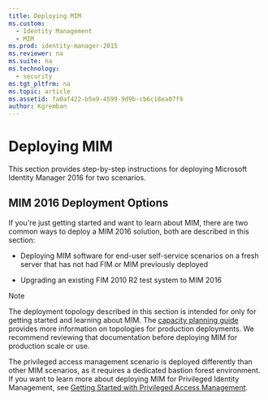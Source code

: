 ```yaml
---
title: Deploying MIM
ms.custom: 
  - Identity Management
  - MIM
ms.prod: identity-manager-2015
ms.reviewer: na
ms.suite: na
ms.technology: 
  - security
ms.tgt_pltfrm: na
ms.topic: article
ms.assetid: fa0af422-b5e9-4599-9d9b-cb6c18ea07f9
author: Kgremban
---
```

# Deploying MIM
This section provides step-by-step instructions for deploying Microsoft Identity Manager 2016 for two scenarios.

## MIM 2016 Deployment Options
If you're just getting started and want to learn about MIM, there are two common ways to deploy a MIM 2016 solution, both are described in this section:

-   Deploying MIM software for end-user self-service scenarios on a fresh server that has not had FIM or MIM previously deployed

-   Upgrading an existing FIM 2010 R2 test  system to MIM 2016

> [!NOTE]
> The deployment topology described in this section is intended for only for getting started and learning about MIM.  The [capacity planning guide](https://technet.microsoft.com/en-us/library/ff400279%28v=ws.10%29.aspx) provides more information on topologies for production deployments.  We recommend reviewing that documentation before deploying MIM for production scale or use.

The privileged access management scenario is deployed differently than other MIM scenarios, as it requires a dedicated bastion forest environment.  If you want to learn more about deploying MIM for Privileged Identity Management, see [Getting Started with Privileged Access Management](../Topic/Getting-Started-with-Privileged-Access-Management.md).

